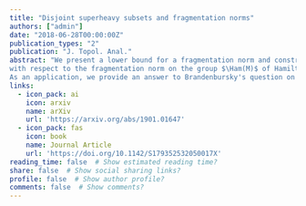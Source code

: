 ```yaml
---
title: "Disjoint superheavy subsets and fragmentation norms"
authors: ["admin"]
date: "2018-06-28T00:00:00Z"
publication_types: "2"
publication: "J. Topol. Anal."
abstract: "We present a lower bound for a fragmentation norm and construct a bi-Lipschitz embedding $I\colon \mathbb{R}^n\to\Ham(M)$
with respect to the fragmentation norm on the group $\Ham(M)$ of Hamiltonian diffeomorphisms of a symplectic manifold $(M,\omega)$.
As an application, we provide an answer to Brandenbursky's question on fragmentation norms on $\Ham(\Sigma_g)$, where $\Sigma_g$ is a closed Riemannian surface of genus $g\geq 2$."
links:
  - icon_pack: ai
    icon: arxiv
    name: arXiv
    url: 'https://arxiv.org/abs/1901.01647'
  - icon_pack: fas
    icon: book
    name: Journal Article
    url: 'https://doi.org/10.1142/S179352532050017X'
reading_time: false  # Show estimated reading time?
share: false  # Show social sharing links?
profile: false  # Show author profile?
comments: false  # Show comments?
---
```

